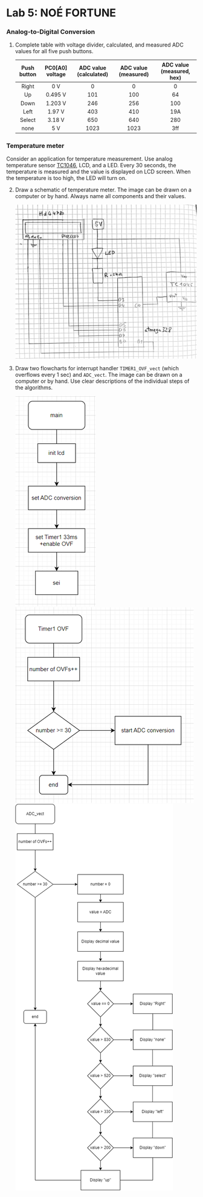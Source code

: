 # Lab 5: NOÉ FORTUNE

### Analog-to-Digital Conversion

1. Complete table with voltage divider, calculated, and measured ADC values for all five push buttons.

   | **Push button** | **PC0[A0] voltage** | **ADC value (calculated)** | **ADC value (measured)** | **ADC value (measured, hex)** |
   | :-: | :-: | :-: | :-: | :-: |
   | Right  | 0&nbsp;V | 0   | 0 | 0 |
   | Up     | 0.495&nbsp;V | 101 | 100 | 64 |
   | Down   | 1.203&nbsp;V | 246 | 256 | 100 |
   | Left   | 1.97&nbsp;V | 403 | 410 | 19A |
   | Select | 3.18&nbsp;V | 650 | 640 | 280 |
   | none   | 5&nbsp;V | 1023 | 1023 | 3ff |

### Temperature meter

Consider an application for temperature measurement. Use analog temperature sensor [TC1046](http://ww1.microchip.com/downloads/en/DeviceDoc/21496C.pdf), LCD, and a LED. Every 30 seconds, the temperature is measured and the value is displayed on LCD screen. When the temperature is too high, the LED will turn on.

2. Draw a schematic of temperature meter. The image can be drawn on a computer or by hand. Always name all components and their values.

   ![Temperature meter schematic](https://raw.githubusercontent.com/jeans0n/digital-electronics-2/main/lab5-adc/test/temperature_meter.png)

3. Draw two flowcharts for interrupt handler `TIMER1_OVF_vect` (which overflows every 1&nbsp;sec) and `ADC_vect`. The image can be drawn on a computer or by hand. Use clear descriptions of the individual steps of the algorithms.

   ![](https://raw.githubusercontent.com/jeans0n/digital-electronics-2/main/lab5-adc/test/adc_flowchart_1.png)
   ![](https://raw.githubusercontent.com/jeans0n/digital-electronics-2/main/lab5-adc/test/adc_flowchart_2.png)
   ![](https://raw.githubusercontent.com/jeans0n/digital-electronics-2/main/lab5-adc/test/adc_flowchart_3.png)
